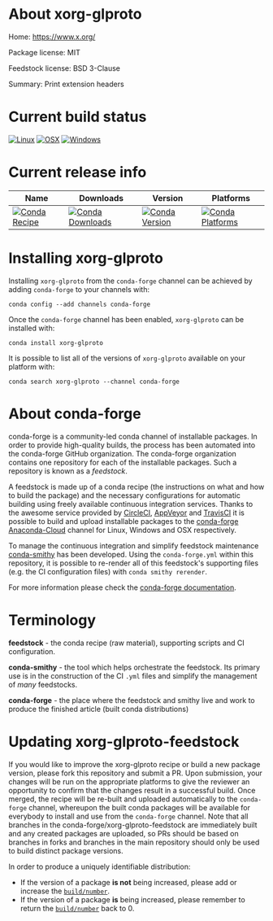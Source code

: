 About xorg-glproto
==================

Home: https://www.x.org/

Package license: MIT

Feedstock license: BSD 3-Clause

Summary: Print extension headers



Current build status
====================

[![Linux](https://img.shields.io/circleci/project/github/conda-forge/xorg-glproto-feedstock/master.svg?label=Linux)](https://circleci.com/gh/conda-forge/xorg-glproto-feedstock)
[![OSX](https://img.shields.io/travis/conda-forge/xorg-glproto-feedstock/master.svg?label=macOS)](https://travis-ci.org/conda-forge/xorg-glproto-feedstock)
[![Windows](https://img.shields.io/appveyor/ci/conda-forge/xorg-glproto-feedstock/master.svg?label=Windows)](https://ci.appveyor.com/project/conda-forge/xorg-glproto-feedstock/branch/master)

Current release info
====================

| Name | Downloads | Version | Platforms |
| --- | --- | --- | --- |
| [![Conda Recipe](https://img.shields.io/badge/recipe-xorg--glproto-green.svg)](https://anaconda.org/conda-forge/xorg-glproto) | [![Conda Downloads](https://img.shields.io/conda/dn/conda-forge/xorg-glproto.svg)](https://anaconda.org/conda-forge/xorg-glproto) | [![Conda Version](https://img.shields.io/conda/vn/conda-forge/xorg-glproto.svg)](https://anaconda.org/conda-forge/xorg-glproto) | [![Conda Platforms](https://img.shields.io/conda/pn/conda-forge/xorg-glproto.svg)](https://anaconda.org/conda-forge/xorg-glproto) |

Installing xorg-glproto
=======================

Installing `xorg-glproto` from the `conda-forge` channel can be achieved by adding `conda-forge` to your channels with:

```
conda config --add channels conda-forge
```

Once the `conda-forge` channel has been enabled, `xorg-glproto` can be installed with:

```
conda install xorg-glproto
```

It is possible to list all of the versions of `xorg-glproto` available on your platform with:

```
conda search xorg-glproto --channel conda-forge
```


About conda-forge
=================

conda-forge is a community-led conda channel of installable packages.
In order to provide high-quality builds, the process has been automated into the
conda-forge GitHub organization. The conda-forge organization contains one repository
for each of the installable packages. Such a repository is known as a *feedstock*.

A feedstock is made up of a conda recipe (the instructions on what and how to build
the package) and the necessary configurations for automatic building using freely
available continuous integration services. Thanks to the awesome service provided by
[CircleCI](https://circleci.com/), [AppVeyor](http://www.appveyor.com/)
and [TravisCI](https://travis-ci.org/) it is possible to build and upload installable
packages to the [conda-forge](https://anaconda.org/conda-forge)
[Anaconda-Cloud](http://docs.anaconda.org/) channel for Linux, Windows and OSX respectively.

To manage the continuous integration and simplify feedstock maintenance
[conda-smithy](http://github.com/conda-forge/conda-smithy) has been developed.
Using the ``conda-forge.yml`` within this repository, it is possible to re-render all of
this feedstock's supporting files (e.g. the CI configuration files) with ``conda smithy rerender``.

For more information please check the [conda-forge documentation](https://conda-forge.org/docs/).

Terminology
===========

**feedstock** - the conda recipe (raw material), supporting scripts and CI configuration.

**conda-smithy** - the tool which helps orchestrate the feedstock.
                   Its primary use is in the construction of the CI ``.yml`` files
                   and simplify the management of *many* feedstocks.

**conda-forge** - the place where the feedstock and smithy live and work to
                  produce the finished article (built conda distributions)


Updating xorg-glproto-feedstock
===============================

If you would like to improve the xorg-glproto recipe or build a new
package version, please fork this repository and submit a PR. Upon submission,
your changes will be run on the appropriate platforms to give the reviewer an
opportunity to confirm that the changes result in a successful build. Once
merged, the recipe will be re-built and uploaded automatically to the
`conda-forge` channel, whereupon the built conda packages will be available for
everybody to install and use from the `conda-forge` channel.
Note that all branches in the conda-forge/xorg-glproto-feedstock are
immediately built and any created packages are uploaded, so PRs should be based
on branches in forks and branches in the main repository should only be used to
build distinct package versions.

In order to produce a uniquely identifiable distribution:
 * If the version of a package **is not** being increased, please add or increase
   the [``build/number``](http://conda.pydata.org/docs/building/meta-yaml.html#build-number-and-string).
 * If the version of a package **is** being increased, please remember to return
   the [``build/number``](http://conda.pydata.org/docs/building/meta-yaml.html#build-number-and-string)
   back to 0.